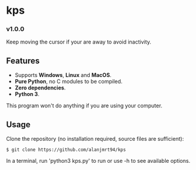 # kps

### v1.0.0

Keep moving the cursor if your are away to avoid inactivity.

## Features

- Supports **Windows**, **Linux** and **MacOS**.
- **Pure Python**, no C modules to be compiled.
- **Zero dependencies**.
- **Python 3**.

This program won't do anything if you are using your computer.

## Usage

Clone the repository (no installation required, source files are sufficient):

    $ git clone https://github.com/alanjmrt94/kps

In a terminal, run 'python3 kps.py' to run or use -h to see available options.
